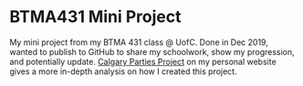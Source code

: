 # BTMA431 Mini Project
My mini project from my BTMA 431 class @ UofC. Done in Dec 2019, wanted to publish to GitHub to share my schoolwork, show my progression, and potentially update.
[Calgary Parties Project](https://sites.google.com/view/bleblanc/projects/btma-431-calgary-parties-mini-project) on my personal website gives a more in-depth analysis on how I created this project.
